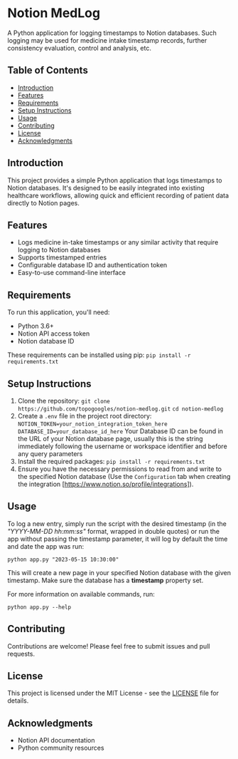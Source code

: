 # Notion MedLog

A Python application for logging timestamps to Notion databases. Such logging may be used for medicine intake timestamp records, further consistency evaluation, control and analysis, etc.

## Table of Contents

- [Introduction](#introduction)
- [Features](#features)
- [Requirements](#requirements)
- [Setup Instructions](#setup-instructions)
- [Usage](#usage)
- [Contributing](#contributing)
- [License](#license)
- [Acknowledgments](#acknowledgments)

## Introduction

This project provides a simple Python application that logs timestamps to Notion databases. It's designed to be easily integrated into existing healthcare workflows, allowing quick and efficient recording of patient data directly to Notion pages.

## Features

- Logs medicine in-take timestamps or any similar activity that require logging to Notion databases
- Supports timestamped entries
- Configurable database ID and authentication token
- Easy-to-use command-line interface

## Requirements

To run this application, you'll need:

- Python 3.6+
- Notion API access token
- Notion database ID

These requirements can be installed using pip:
`pip install -r requirements.txt`

## Setup Instructions

1. Clone the repository:
`git clone https://github.com/topogoogles/notion-medlog.git`
`cd notion-medlog`
2. Create a `.env` file in the project root directory:
`NOTION_TOKEN=your_notion_integration_token_here`
`DATABASE_ID=your_database_id_here`
Your Database ID can be found in the URL of your Notion database page, usually this is the string immediately following the username or workspace identifier and before any query parameters
3. Install the required packages:
`pip install -r requirements.txt`
4. Ensure you have the necessary permissions to read from and write to the specified Notion database (Use the `Configuration` tab when creating the integration [https://www.notion.so/profile/integrations]).

## Usage

To log a new entry, simply run the script with the desired timestamp (in the *"YYYY-MM-DD hh:mm:ss"* format, wrapped in double quotes) or run the app without passing the timestamp parameter, it will log by default the time and date the app was run:

`python app.py "2023-05-15 10:30:00"`

This will create a new page in your specified Notion database with the given timestamp. Make sure the database has a __timestamp__ property set.

For more information on available commands, run:

`python app.py --help`

## Contributing

Contributions are welcome! Please feel free to submit issues and pull requests.

## License

This project is licensed under the MIT License - see the [LICENSE](LICENSE) file for details.

## Acknowledgments

- Notion API documentation
- Python community resources
